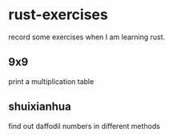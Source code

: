 # rust-exercises
record some exercises when I am learning rust.

## 9x9
print a multiplication table
## shuixianhua
find out daffodil numbers in different methods

